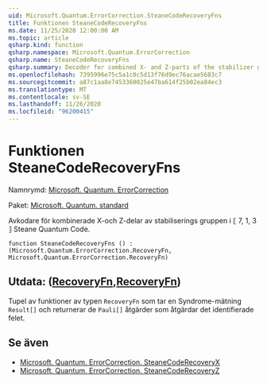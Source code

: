 ```yaml
---
uid: Microsoft.Quantum.ErrorCorrection.SteaneCodeRecoveryFns
title: Funktionen SteaneCodeRecoveryFns
ms.date: 11/25/2020 12:00:00 AM
ms.topic: article
qsharp.kind: function
qsharp.namespace: Microsoft.Quantum.ErrorCorrection
qsharp.name: SteaneCodeRecoveryFns
qsharp.summary: Decoder for combined X- and Z-parts of the stabilizer group of the ⟦7, 1, 3⟧ Steane quantum code.
ms.openlocfilehash: 7395996e75c5a1c0c5d13f76d9ec76acae5683c7
ms.sourcegitcommit: a87c1aa8e7453360025e47ba614f25b02ea84ec3
ms.translationtype: MT
ms.contentlocale: sv-SE
ms.lasthandoff: 11/26/2020
ms.locfileid: "96200415"
---
```

# <a name="steanecoderecoveryfns-function"></a>Funktionen SteaneCodeRecoveryFns

Namnrymd: [Microsoft. Quantum. ErrorCorrection](xref:Microsoft.Quantum.ErrorCorrection)

Paket: [Microsoft. Quantum. standard](https://nuget.org/packages/Microsoft.Quantum.Standard)


Avkodare för kombinerade X-och Z-delar av stabiliserings gruppen i ⟦ 7, 1, 3 ⟧ Steane Quantum Code.

```qsharp
function SteaneCodeRecoveryFns () : (Microsoft.Quantum.ErrorCorrection.RecoveryFn, Microsoft.Quantum.ErrorCorrection.RecoveryFn)
```


## <a name="output--recoveryfnrecoveryfn"></a>Utdata: ([RecoveryFn](xref:Microsoft.Quantum.ErrorCorrection.RecoveryFn),[RecoveryFn](xref:Microsoft.Quantum.ErrorCorrection.RecoveryFn))

Tupel av funktioner av typen `RecoveryFn` som tar en Syndrome-mätning `Result[]` och returnerar de `Pauli[]` åtgärder som åtgärdar det identifierade felet.

## <a name="see-also"></a>Se även

- [Microsoft. Quantum. ErrorCorrection. SteaneCodeRecoveryX](xref:Microsoft.Quantum.ErrorCorrection.SteaneCodeRecoveryX)
- [Microsoft. Quantum. ErrorCorrection. SteaneCodeRecoveryZ](xref:Microsoft.Quantum.ErrorCorrection.SteaneCodeRecoveryZ)